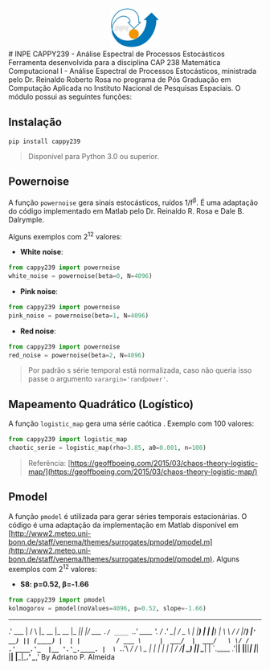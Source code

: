 <center>
<img src="./images/logo-inpe.png" width="100" />
</center>
# INPE CAPPY239 - Análise Espectral de Processos Estocásticos
Ferramenta desenvolvida para a disciplina CAP 238 Matemática Computacional I - Análise Espectral de Processos  Estocásticos, ministrada pelo Dr. Reinaldo Roberto Rosa no programa de Pós Graduação em Computação Aplicada no Instituto Nacional de Pesquisas Espaciais.
O módulo possui as seguintes funções:

## Instalação
    pip install cappy239

> Disponível para Python 3.0 ou superior.

## Powernoise
A função `powernoise`  gera sinais estocásticos, ruídos 1/f<sup>β</sup>. É uma adaptação do código implementado em Matlab pelo Dr. Reinaldo R. Rosa e Dale B. Dalrymple.

Alguns exemplos com 2<sup>12</sup> valores:
 - **White noise**:
```python
from cappy239 import powernoise
white_noise = powernoise(beta=0, N=4096)
```
 - **Pink noise**:
```python
from cappy239 import powernoise
pink_noise = powernoise(beta=1, N=4096)
```
 - **Red noise**:
```python
from cappy239 import powernoise
red_noise = powernoise(beta=2, N=4096)
```

> Por padrão s série temporal está normalizada, caso não queria isso passe o argumento `varargin='randpower'`.

## Mapeamento Quadrático (Logístico)
A função `logistic_map` gera uma série caótica . 
Exemplo com 100 valores:
```python
from cappy239 import logistic_map
chaotic_serie = logistic_map(rho=3.85, a0=0.001, n=100)
```
> Referência: [https://geoffboeing.com/2015/03/chaos-theory-logistic-map/](https://geoffboeing.com/2015/03/chaos-theory-logistic-map/)

## Pmodel
A função `pmodel` é utilizada para gerar séries temporais estacionárias. O código é uma adaptação da implementação em Matlab disponível em [http://www2.meteo.uni-bonn.de/staff/venema/themes/surrogates/pmodel/pmodel.m](http://www2.meteo.uni-bonn.de/staff/venema/themes/surrogates/pmodel/pmodel.m).
Alguns exemplos com 2<sup>12</sup> valores:

 - **S8: p=0.52, β=-1.66**
```python
from cappy239 import pmodel
kolmogorov = pmodel(noValues=4096, p=0.52, slope=-1.66)
```

   ______       _       _______  _______  ____  ____  _____   ______    ______   
 .' ___  |     / \     |_   __ \|_   __ \|_  _||_  _|/ ___ `./ ____ `..' ____ '. 
/ .'   \_|    / _ \      | |__) | | |__) | \ \  / / |_/___) |`'  __) || (____) | 
| |          / ___ \     |  ___/  |  ___/   \ \/ /   .'____.'_  |__ '.'_.____. | 
\ `.___.'\ _/ /   \ \_  _| |_    _| |_      _|  |_  / /_____| \____) || \____| | 
 `.____ .'|____| |____||_____|  |_____|    |______| |_______|\______.' \______,' 
                                                           By Adriano P. Almeida                                                                                 
